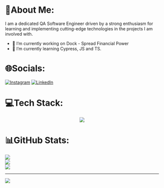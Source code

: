 # 💫About Me:
I am a dedicated QA Software Engineer driven by a strong enthusiasm for learning and implementing cutting-edge technologies in the projects I am involved with.

- 🔭 I’m currently working on Dock - Spread Financial Power
- 🌱 I’m currently learning Cypress, JS and TS.

# 🌐Socials:
[![Instagram](https://img.shields.io/badge/Instagram-%23E4405F.svg?logo=Instagram&logoColor=white)](https://www.instagram.com/brunofurquim/) [![LinkedIn](https://img.shields.io/badge/LinkedIn-%230077B5.svg?logo=linkedin&logoColor=white)](https://www.linkedin.com/in/bruno-furquim/) 

# 💻Tech Stack:
<p align="center">
  <a href="https://skillicons.dev">
    <img src="https://skillicons.dev/icons?i=aws,dynamodb,ruby,cypress,selenium,gherkin,postman,js,nodejs,ts,jenkins,grafana" />
  </a>
</p>

# 📊GitHub Stats:

<a href="https://github.com/anuraghazra/convoychat">
  <img align="center" src="https://github-readme-stats.vercel.app/api/top-langs/?username=bruno-furquim&theme=radical&hide_border=false&include_all_commits=false&count_private=false&layout=compact" />
</a></br>

<a href="https://github-readme-stats.vercel.app/api/pin/?username=anuraghazra&repo=github-readme-stats">
  <img align="center" src="https://github-readme-stats.vercel.app/api?username=bruno-furquim&theme=radical&hide_border=false&include_all_commits=false&count_private=false" />
</a></br>


<a href="https://github-readme-streak-stats.herokuapp.com/?user=bruno-furquim&theme=radical&hide_border=false">
  <img align="center" src="https://github-readme-streak-stats.herokuapp.com/?user=bruno-furquim&theme=radical&hide_border=false" />
</a></br>




---
[![](https://visitcount.itsvg.in/api?id=bruno-furquim&icon=0&color=0)](https://visitcount.itsvg.in)

